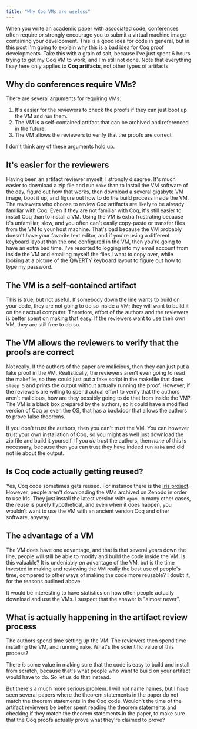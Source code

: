 ```yaml
---
title: "Why Coq VMs are useless"
---
```


When you write an academic paper with associated code, conferences often require or strongly encourage you to submit a virtual machine image containing your development. This is a good idea for code in general, but in this post I'm going to explain why this is a bad idea for Coq proof developments. Take this with a grain of salt, because I've just spent 6 hours trying to get my Coq VM to work, and I'm still not done. Note that everything I say here only applies to **Coq artifacts**, not other types of artifacts.

## Why do conferences require VMs?

There are several arguments for requiring VMs:

1. It's easier for the reviewers to check the proofs if they can just boot up the VM and run them.
2. The VM is a self-contained artifact that can be archived and referenced in the future.
3. The VM allows the reviewers to verify that the proofs are correct

I don't think any of these arguments hold up.

## It's easier for the reviewers

Having been an artifact reviewer myself, I strongly disagree. It's much easier to download a zip file and run `make` than to install the VM software of the day, figure out how that works, then download a several gigabyte VM image, boot it up, and figure out how to do the build process inside the VM. The reviewers who choose to review Coq artifacts are likely to be already familiar with Coq. Even if they are not familiar with Coq, it's still easier to install Coq than to install a VM. Using the VM is extra frustrating because it's unfamiliar, slow, and you often can't easily copy-paste or transfer files from the VM to your host machine. That's bad because the VM probably doesn't have your favorite text editor, and if you're using a different keyboard layout than the one configured in the VM, then you're going to have an extra bad time. I've resorted to logging into my email account from inside the VM and emailing myself the files I want to copy over, while looking at a picture of the QWERTY keyboard layout to figure out how to type my password.

## The VM is a self-contained artifact

This is true, but not useful. If somebody down the line wants to build on your code, they are not going to do so inside a VM; they will want to build it on their actual computer. Therefore, effort of the authors and the reviewers is better spent on making that easy. If the reviewers want to use their own VM, they are still free to do so.

## The VM allows the reviewers to verify that the proofs are correct

Not really. If the authors of the paper are malicious, then they can just put a fake proof in the VM. Realistically, the reviewers aren't even going to read the makefile, so they could just put a fake script in the makefile that does `sleep 5` and prints the output without actually running the proof. However, if the reviewers are willing to spend actual effort to verify that the authors aren't malicious, how are they possibly going to do that from inside the VM? The VM is a black box prepared by the authors, so it could have a modified version of Coq or even the OS, that has a backdoor that allows the authors to prove false theorems.

If you don't trust the authors, then you can't trust the VM. You can however trust your own installation of Coq, so you might as well just download the zip file and build it yourself. If you *do* trust the authors, then *none* of this is necessary, because then you can trust they have indeed run `make` and did not lie about the output.

## Is Coq code actually getting reused?

Yes, Coq code sometimes gets reused. For instance there is the [Iris project](https://iris-project.org/). However, people aren't downloading the VMs archived on Zenodo in order to use Iris. They just install the latest version with `opam`. In many other cases, the reuse is purely hypothetical, and even when it does happen, you wouldn't want to use the VM with an ancient version Coq and other software, anyway.

## The advantage of a VM

The VM does have one advantage, and that is that several years down the line, people will still be able to modify and build the code inside the VM. Is this valuable? It is undeniably *an* advantage of the VM, but is the time invested in making and reviewing the VM really the best use of people's time, compared to other ways of making the code more reusable? I doubt it, for the reasons outlined above.

It would be interesting to have statistics on how often people actually download and use the VMs. I suspect that the answer is "almost never".

## What is actually happening in the artifact review process

The authors spend time setting up the VM. The reviewers then spend time installing the VM, and running `make`. What's the scientific value of this process?

There *is* some value in making sure that the code is easy to build and install from scratch, because that's what people who want to build on your artifact would have to do. So let us do that instead.

But there's a much more serious problem. I will not name names, but I have seen several papers where the theorem statements in the paper do not match the theorem statements in the Coq code. Wouldn't the time of the artifact reviewers be better spent reading the theorem statements and checking if they match the theorem statements in the paper, to make sure that the Coq proofs actually prove what they're claimed to prove?